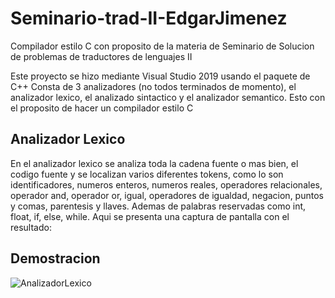# Seminario-trad-II-EdgarJimenez
Compilador estilo C con proposito de la materia de Seminario de Solucion de problemas de traductores de lenguajes II

Este proyecto se hizo mediante Visual Studio 2019 usando el paquete de C++
Consta de 3 analizadores (no todos terminados de momento), el analizador lexico, el analizado sintactico y el analizador semantico. Esto con el proposito de hacer un compilador estilo C

## Analizador Lexico ## 

En el analizador lexico se analiza toda la cadena fuente o mas bien, el codigo fuente y se localizan varios diferentes tokens, como lo son identificadores, numeros enteros, numeros reales, operadores relacionales, operador and, operador or, igual, operadores de igualdad, negacion, puntos y comas, parentesis y llaves. Ademas de palabras reservadas como int, float, if, else, while.
Aqui se presenta una captura de pantalla con el resultado:
## Demostracion ##
![AnalizadorLexico](https://github.com/ShucksX/Seminario-trad-II-EdgarJimenez/assets/55963528/a73fe174-f904-4d2a-abb9-9c361f305c01)
